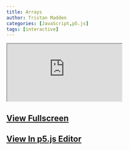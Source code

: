 ```yaml
---
title: Arrays
author: Tristan Madden
categories: [JavaScript,p5.js]
tags: [interactive]
---
```

<div class="iframe-wrapper-1-1">
 <iframe src="https://editor.p5js.org/Berkanan/full/N1D57wMqV"></iframe>
</div>

<h2><a href="https://editor.p5js.org/Berkanan/full/N1D57wMqV" target="_blank">View Fullscreen</a>
</h2>
<h2><a href="https://editor.p5js.org/Berkanan/sketches/N1D57wMqV">View In p5.js Editor</a></h2>